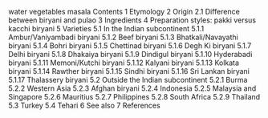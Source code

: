 water 
vegetables
masala 
Contents
1	Etymology
2	Origin
2.1	Difference between biryani and pulao
3	Ingredients
4	Preparation styles: pakki versus kacchi biryani
5	Varieties
5.1	In the Indian subcontinent
5.1.1	Ambur/Vaniyambadi biryani
5.1.2	Beef biryani
5.1.3	Bhatkali/Navayathi biryani
5.1.4	Bohri biryani
5.1.5	Chettinad biryani
5.1.6	Degh Ki biryani
5.1.7	Delhi biryani
5.1.8	Dhakaiya biryani
5.1.9	Dindigul biryani
5.1.10	Hyderabadi biryani
5.1.11	Memoni/Kutchi biryani
5.1.12	Kalyani biryani
5.1.13	Kolkata biryani
5.1.14	Rawther biryani
5.1.15	Sindhi biryani
5.1.16	Sri Lankan biryani
5.1.17	Thalassery biryani
5.2	Outside the Indian subcontinent
5.2.1	Burma
5.2.2	Western Asia
5.2.3	Afghan biryani
5.2.4	Indonesia
5.2.5	Malaysia and Singapore
5.2.6	Mauritius
5.2.7	Philippines
5.2.8	South Africa
5.2.9	Thailand
5.3	Turkey
5.4	Tehari
6	See also
7	References
